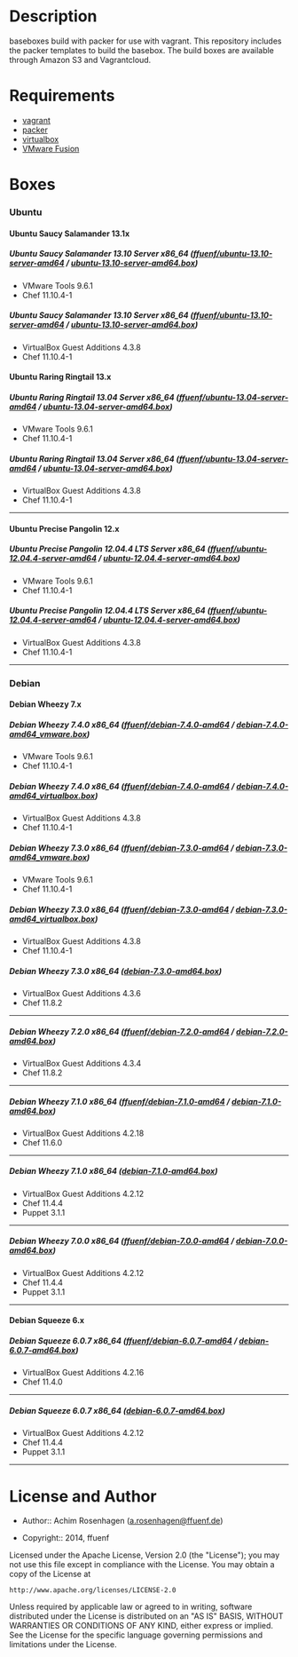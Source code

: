 Description
===========

baseboxes build with packer for use with vagrant.
This repository includes the packer templates to build the basebox.
The build boxes are available through Amazon S3 and Vagrantcloud.

Requirements
============

* [vagrant](http://vagrantup.com)
* [packer](http://packer.io)
* [virtualbox](https://www.virtualbox.org/)
* [VMware Fusion](http://www.vmware.com/de/products/fusion/)

Boxes
=====

### Ubuntu
#### Ubuntu Saucy Salamander 13.1x
##### Ubuntu Saucy Salamander 13.10 Server x86_64 ([ffuenf/ubuntu-13.10-server-amd64](https://www.vagrantcloud.com/ffuenf/ubuntu-13.10-server-amd64) / [ubuntu-13.10-server-amd64.box](https://s3-eu-west-1.amazonaws.com/ffuenf-vagrant-boxes/ubuntu/ubuntu-13.10-server-amd64_vmware.box))
* VMware Tools 9.6.1
* Chef 11.10.4-1

##### Ubuntu Saucy Salamander 13.10 Server x86_64 ([ffuenf/ubuntu-13.10-server-amd64](https://www.vagrantcloud.com/ffuenf/ubuntu-13.10-server-amd64) / [ubuntu-13.10-server-amd64.box](https://s3-eu-west-1.amazonaws.com/ffuenf-vagrant-boxes/ubuntu/ubuntu-13.10-server-amd64_virtualbox.box))
* VirtualBox Guest Additions 4.3.8
* Chef 11.10.4-1

#### Ubuntu Raring Ringtail 13.x
##### Ubuntu Raring Ringtail 13.04 Server x86_64 ([ffuenf/ubuntu-13.04-server-amd64](https://www.vagrantcloud.com/ffuenf/ubuntu-13.04-server-amd64) / [ubuntu-13.04-server-amd64.box](https://s3-eu-west-1.amazonaws.com/ffuenf-vagrant-boxes/ubuntu/ubuntu-13.04-server-amd64_vmware.box))
* VMware Tools 9.6.1
* Chef 11.10.4-1

##### Ubuntu Raring Ringtail 13.04 Server x86_64 ([ffuenf/ubuntu-13.04-server-amd64](https://www.vagrantcloud.com/ffuenf/ubuntu-13.04-server-amd64) / [ubuntu-13.04-server-amd64.box](https://s3-eu-west-1.amazonaws.com/ffuenf-vagrant-boxes/ubuntu/ubuntu-13.04-server-amd64_virtualbox.box))
* VirtualBox Guest Additions 4.3.8
* Chef 11.10.4-1

---

#### Ubuntu Precise Pangolin 12.x
##### Ubuntu Precise Pangolin 12.04.4 LTS Server x86_64 ([ffuenf/ubuntu-12.04.4-server-amd64](https://www.vagrantcloud.com/ffuenf/ubuntu-12.04.4-server-amd64) / [ubuntu-12.04.4-server-amd64.box](https://s3-eu-west-1.amazonaws.com/ffuenf-vagrant-boxes/ubuntu/ubuntu-12.04.4-server-amd64_vmware.box))
* VMware Tools 9.6.1
* Chef 11.10.4-1

##### Ubuntu Precise Pangolin 12.04.4 LTS Server x86_64 ([ffuenf/ubuntu-12.04.4-server-amd64](https://www.vagrantcloud.com/ffuenf/ubuntu-12.04.4-server-amd64) / [ubuntu-12.04.4-server-amd64.box](https://s3-eu-west-1.amazonaws.com/ffuenf-vagrant-boxes/ubuntu/ubuntu-12.04.4-server-amd64_virtualbox.box))
* VirtualBox Guest Additions 4.3.8
* Chef 11.10.4-1

---

### Debian
#### Debian Wheezy 7.x
##### Debian Wheezy 7.4.0 x86_64 ([ffuenf/debian-7.4.0-amd64](https://www.vagrantcloud.com/ffuenf/debian-7.4.0-amd64) / [debian-7.4.0-amd64_vmware.box](https://s3-eu-west-1.amazonaws.com/ffuenf-vagrant-boxes/debian/debian-7.4.0-amd64_vmware.box))
* VMware Tools 9.6.1
* Chef 11.10.4-1

##### Debian Wheezy 7.4.0 x86_64 ([ffuenf/debian-7.4.0-amd64](https://www.vagrantcloud.com/ffuenf/debian-7.4.0-amd64) / [debian-7.4.0-amd64_virtualbox.box](https://s3-eu-west-1.amazonaws.com/ffuenf-vagrant-boxes/debian/debian-7.4.0-amd64_virtualbox.box))
* VirtualBox Guest Additions 4.3.8
* Chef 11.10.4-1

##### Debian Wheezy 7.3.0 x86_64 ([ffuenf/debian-7.3.0-amd64](https://www.vagrantcloud.com/ffuenf/debian-7.3.0-amd64) / [debian-7.3.0-amd64_vmware.box](https://s3-eu-west-1.amazonaws.com/ffuenf-vagrant-boxes/debian/debian-7.3.0-amd64_vmware.box))
* VMware Tools 9.6.1
* Chef 11.10.4-1

##### Debian Wheezy 7.3.0 x86_64 ([ffuenf/debian-7.3.0-amd64](https://www.vagrantcloud.com/ffuenf/debian-7.3.0-amd64) / [debian-7.3.0-amd64_virtualbox.box](https://s3-eu-west-1.amazonaws.com/ffuenf-vagrant-boxes/debian/debian-7.3.0-amd64_virtualbox.box))
* VirtualBox Guest Additions 4.3.8
* Chef 11.10.4-1

##### Debian Wheezy 7.3.0 x86_64 ([debian-7.3.0-amd64.box](https://s3-eu-west-1.amazonaws.com/ffuenf-vagrant-boxes/debian/debian-7.3.0-amd64.box))
* VirtualBox Guest Additions 4.3.6
* Chef 11.8.2

---

##### Debian Wheezy 7.2.0 x86_64 ([ffuenf/debian-7.2.0-amd64](https://www.vagrantcloud.com/ffuenf/debian-7.2.0-amd64) / [debian-7.2.0-amd64.box](https://s3-eu-west-1.amazonaws.com/ffuenf-vagrant-boxes/debian/debian-7.2.0-amd64.box))
* VirtualBox Guest Additions 4.3.4
* Chef 11.8.2

---

##### Debian Wheezy 7.1.0 x86_64 ([ffuenf/debian-7.1.0-amd64](https://www.vagrantcloud.com/ffuenf/debian-7.1.0-amd64) / [debian-7.1.0-amd64.box](https://s3-eu-west-1.amazonaws.com/ffuenf-vagrant-boxes/debian/debian-7.1.0-amd64.box))
* VirtualBox Guest Additions 4.2.18
* Chef 11.6.0

---

##### Debian Wheezy 7.1.0 x86_64 ([debian-7.1.0-amd64.box](https://s3-eu-west-1.amazonaws.com/ffuenf-vagrant-boxes/debian/chef-11.4.4/debian-7.1.0-amd64.box))
* VirtualBox Guest Additions 4.2.12
* Chef 11.4.4
* Puppet 3.1.1

---

##### Debian Wheezy 7.0.0 x86_64 ([ffuenf/debian-7.0.0-amd64](https://www.vagrantcloud.com/ffuenf/debian-7.0.0-amd64) / [debian-7.0.0-amd64.box](https://s3-eu-west-1.amazonaws.com/ffuenf-vagrant-boxes/debian/chef-11.4.4/debian-7.0.0-amd64.box))
* VirtualBox Guest Additions 4.2.12
* Chef 11.4.4
* Puppet 3.1.1

---

#### Debian Squeeze 6.x
##### Debian Squeeze 6.0.7 x86_64 ([ffuenf/debian-6.0.7-amd64](https://www.vagrantcloud.com/ffuenf/debian-6.0.7-amd64) / [debian-6.0.7-amd64.box](https://s3-eu-west-1.amazonaws.com/ffuenf-vagrant-boxes/debian/chef-11.4.0/debian-6.0.7-amd64.box))
* VirtualBox Guest Additions 4.2.16
* Chef 11.4.0

---

##### Debian Squeeze 6.0.7 x86_64 ([debian-6.0.7-amd64.box](https://s3-eu-west-1.amazonaws.com/ffuenf-vagrant-boxes/debian/chef-11.4.4/debian-6.0.7-amd64.box))
* VirtualBox Guest Additions 4.2.12
* Chef 11.4.4
* Puppet 3.1.1

---

License and Author
==================

- Author:: Achim Rosenhagen (<a.rosenhagen@ffuenf.de>)

- Copyright:: 2014, ffuenf

Licensed under the Apache License, Version 2.0 (the "License");
you may not use this file except in compliance with the License.
You may obtain a copy of the License at

    http://www.apache.org/licenses/LICENSE-2.0

Unless required by applicable law or agreed to in writing, software
distributed under the License is distributed on an "AS IS" BASIS,
WITHOUT WARRANTIES OR CONDITIONS OF ANY KIND, either express or implied.
See the License for the specific language governing permissions and
limitations under the License.

